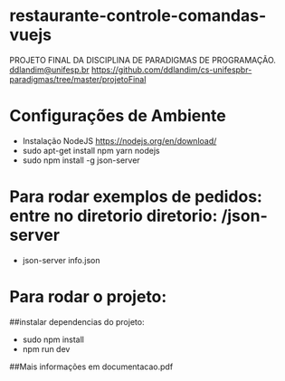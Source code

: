 # restaurante-controle-comandas-vuejs

PROJETO FINAL DA DISCIPLINA DE PARADIGMAS DE PROGRAMAÇÃO.
ddlandim@unifesp.br
https://github.com/ddlandim/cs-unifespbr-paradigmas/tree/master/projetoFinal

# Configurações de Ambiente

- Instalação NodeJS https://nodejs.org/en/download/
- sudo apt-get install npm yarn nodejs
- sudo npm install -g json-server

# Para rodar exemplos de pedidos: entre no diretorio diretorio: /json-server
- json-server info.json

# Para rodar o projeto:
##instalar dependencias do projeto: 
- sudo npm install
- npm run dev

##Mais informações em documentacao.pdf
